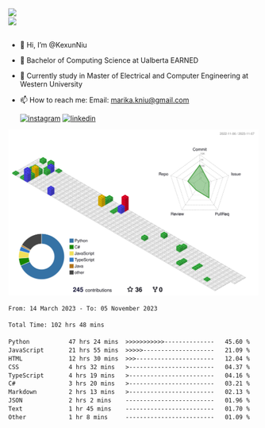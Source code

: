 <a href="https://github.com/anuraghazra/github-readme-stats">
  <img align="center" src="https://github-readme-stats.vercel.app/api?username=KexunNiu&show_icons=true" />
</a>
</br>
<a href="https://github.com/anuraghazra/github-readme-stats">
  <img align="center" src="https://github-readme-stats.vercel.app/api/top-langs/?username=KexunNiu" />
</a>

</br>
</br>

- 👋 Hi, I’m @KexunNiu
- 👀 Bachelor of Computing Science at Ualberta EARNED
- 🌱 Currently study in Master of Electrical and Computer Engineering at Western University
- 📫 How to reach me: Email: marika.kniu@gmail.com
  
  [![instagram](https://github.com/shikhar1020jais1/Git-Social/blob/master/Icons/Instagram1.png (Instagram))][1] [![linkedin](https://github.com/shikhar1020jais1/Git-Social/blob/master/Icons/LinkedIn1.png (LinkedIn))][2]

<!-- To Link your profile to the media buttons -->

[1]: https://www.instagram.com/barryn719_
[2]: https://www.linkedin.com/in/kexun-niu



![](./profile-3d-contrib/profile-gitblock.svg)

<!--START_SECTION:waka-->

```txt
From: 14 March 2023 - To: 05 November 2023

Total Time: 102 hrs 48 mins

Python           47 hrs 24 mins  >>>>>>>>>>>--------------   45.60 %
JavaScript       21 hrs 55 mins  >>>>>--------------------   21.09 %
HTML             12 hrs 30 mins  >>>----------------------   12.04 %
CSS              4 hrs 32 mins   >------------------------   04.37 %
TypeScript       4 hrs 19 mins   >------------------------   04.16 %
C#               3 hrs 20 mins   >------------------------   03.21 %
Markdown         2 hrs 13 mins   >------------------------   02.13 %
JSON             2 hrs 2 mins    -------------------------   01.96 %
Text             1 hr 45 mins    -------------------------   01.70 %
Other            1 hr 8 mins     -------------------------   01.09 %
```

<!--END_SECTION:waka-->

